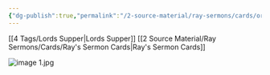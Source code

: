 ```yaml
---
{"dg-publish":true,"permalink":"/2-source-material/ray-sermons/cards/ord-50-the-joy-of-the-lords-supper/","updated":"2025-04-26T09:50:13.048-05:00"}
---
```


[[4 Tags/Lords Supper\|Lords Supper]] [[2 Source Material/Ray Sermons/Cards/Ray's Sermon Cards\|Ray's Sermon Cards]]




![image 1.jpg](/img/user/2%20Source%20Material/Attachments/image%201.jpg)